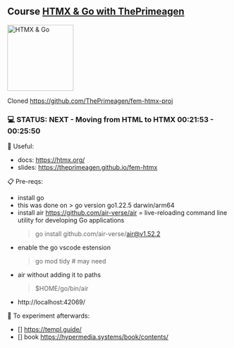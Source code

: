 ## Course [HTMX & Go with ThePrimeagen](https://frontendmasters.com/courses/htmx)

<img src="https://static.frontendmasters.com/assets/courses/2024-01-21-htmx/thumb.webp" alt="HTMX & Go" width="150" height="150">

Cloned https://github.com/ThePrimeagen/fem-htmx-proj

### 💻 STATUS: NEXT - Moving from HTML to HTMX 00:21:53 - 00:25:50

📖 Useful:

- docs: https://htmx.org/
- slides: https://theprimeagen.github.io/fem-htmx

📋 Pre-reqs:

- install go
- this was done on > go version go1.22.5 darwin/arm64
- install air https://github.com/air-verse/air = live-reloading command line utility for developing Go applications
  > go install github.com/air-verse/air@v1.52.2
- enable the go vscode estension
  > go mod tidy # may need
- air without adding it to paths
  > $HOME/go/bin/air
- http://localhost:42069/

🎯 To experiment afterwards:

- [] https://templ.guide/
- [] book https://hypermedia.systems/book/contents/
